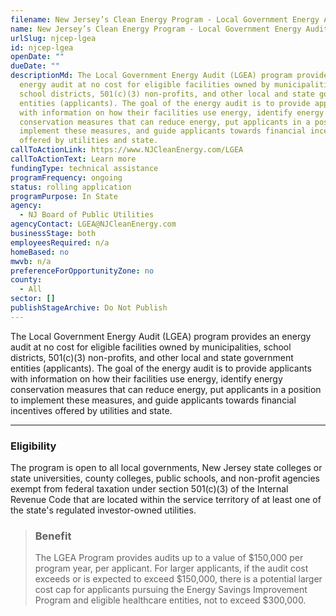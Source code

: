 ```yaml
---
filename: New Jersey’s Clean Energy Program - Local Government Energy Audit
name: New Jersey’s Clean Energy Program - Local Government Energy Audit
urlSlug: njcep-lgea
id: njcep-lgea
openDate: ""
dueDate: ""
descriptionMd: The Local Government Energy Audit (LGEA) program provides an
  energy audit at no cost for eligible facilities owned by municipalities,
  school districts, 501(c)(3) non-profits, and other local and state government
  entities (applicants). The goal of the energy audit is to provide applicants
  with information on how their facilities use energy, identify energy
  conservation measures that can reduce energy, put applicants in a position to
  implement these measures, and guide applicants towards financial incentives
  offered by utilities and state.
callToActionLink: https://www.NJCleanEnergy.com/LGEA
callToActionText: Learn more
fundingType: technical assistance
programFrequency: ongoing
status: rolling application
programPurpose: In State
agency:
  - NJ Board of Public Utilities
agencyContact: LGEA@NJCleanEnergy.com
businessStage: both
employeesRequired: n/a
homeBased: no
mwvb: n/a
preferenceForOpportunityZone: no
county:
  - All
sector: []
publishStageArchive: Do Not Publish
---
```


The Local Government Energy Audit (LGEA) program provides an energy audit at no cost for eligible facilities owned by municipalities, school districts, 501(c)(3) non-profits, and other local and state government entities (applicants). The goal of the energy audit is to provide applicants with information on how their facilities use energy, identify energy conservation measures that can reduce energy, put applicants in a position to implement these measures, and guide applicants towards financial incentives offered by utilities and state.

---

### Eligibility

The program is open to all local governments, New Jersey state colleges or state universities, county colleges, public schools, and non-profit agencies exempt from federal taxation under section 501(c)(3) of the Internal Revenue Code that are located within the service territory of at least one of the state's regulated investor-owned utilities.

> ### Benefit
>
> The LGEA Program provides audits up to a value of $150,000 per program year, per applicant. For larger applicants, if the audit cost exceeds or is expected to exceed $150,000, there is a potential larger cost cap for applicants pursuing the Energy Savings Improvement Program and eligible healthcare entities, not to exceed $300,000.

